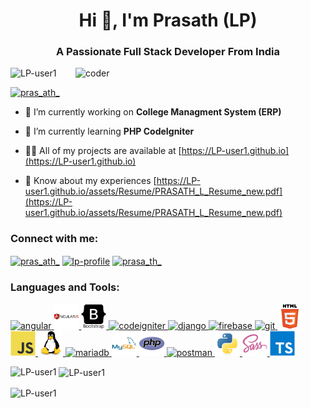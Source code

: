 <h1 align="center">Hi 👋, I'm Prasath (LP)</h1>
<h3 align="center">A Passionate Full Stack Developer From India</h3>
<img src='https://img.freepik.com/free-vector/cartoon-style-nerd-character-design_52683-81718.jpg?w=740&t=st=1695120579~exp=1695121179~hmac=b0360afc2abe57832a2b2bb17135df9ba9d94cffe20189df73d8c1fb6bcff119' align="right" alt="coder" width="400"/>

<p align="left"> <img src="https://komarev.com/ghpvc/?username=LP-user1&label=Profile%20views&color=0e75b6&style=flat" alt="LP-user1" /> </p>

<p align="left"> <a href="https://twitter.com/pras_ath_" target="blank"><img src="https://img.shields.io/twitter/follow/pras_ath_?logo=twitter&style=for-the-badge" alt="pras_ath_" /></a> </p>

- 🔭 I’m currently working on **College Managment System (ERP)**

- 🌱 I’m currently learning **PHP CodeIgniter**

- 👨‍💻 All of my projects are available at [https://LP-user1.github.io](https://LP-user1.github.io)

- 📄 Know about my experiences [https://LP-user1.github.io/assets/Resume/PRASATH_L_Resume_new.pdf](https://LP-user1.github.io/assets/Resume/PRASATH_L_Resume_new.pdf)

<h3 align="left">Connect with me:</h3>
<p align="left">
<a href="https://twitter.com/pras_ath_" target="blank"><img align="center" src="https://raw.githubusercontent.com/rahuldkjain/github-profile-readme-generator/master/src/images/icons/Social/twitter.svg" alt="pras_ath_" height="30" width="40" /></a>
<a href="https://linkedin.com/in/lp-profile" target="blank"><img align="center" src="https://raw.githubusercontent.com/rahuldkjain/github-profile-readme-generator/master/src/images/icons/Social/linked-in-alt.svg" alt="lp-profile" height="30" width="40" /></a>
<a href="https://instagram.com/prasa_th_" target="blank"><img align="center" src="https://raw.githubusercontent.com/rahuldkjain/github-profile-readme-generator/master/src/images/icons/Social/instagram.svg" alt="prasa_th_" height="30" width="40" /></a>
</p>

<h3 align="left">Languages and Tools:</h3>
<p align="left"> <a href="https://angular.io" target="_blank" rel="noreferrer"> <img src="https://angular.io/assets/images/logos/angular/angular.svg" alt="angular" width="40" height="40"/> </a> <a href="https://angular.io" target="_blank" rel="noreferrer"> <img src="https://raw.githubusercontent.com/devicons/devicon/master/icons/angularjs/angularjs-original-wordmark.svg" alt="angularjs" width="40" height="40"/> </a> <a href="https://getbootstrap.com" target="_blank" rel="noreferrer"> <img src="https://raw.githubusercontent.com/devicons/devicon/master/icons/bootstrap/bootstrap-plain-wordmark.svg" alt="bootstrap" width="40" height="40"/> </a> <a href="https://codeigniter.com" target="_blank" rel="noreferrer"> <img src="https://cdn.worldvectorlogo.com/logos/codeigniter.svg" alt="codeigniter" width="40" height="40"/> </a> <a href="https://www.djangoproject.com/" target="_blank" rel="noreferrer"> <img src="https://cdn.worldvectorlogo.com/logos/django.svg" alt="django" width="40" height="40"/> </a> <a href="https://firebase.google.com/" target="_blank" rel="noreferrer"> <img src="https://www.vectorlogo.zone/logos/firebase/firebase-icon.svg" alt="firebase" width="40" height="40"/> </a> <a href="https://git-scm.com/" target="_blank" rel="noreferrer"> <img src="https://www.vectorlogo.zone/logos/git-scm/git-scm-icon.svg" alt="git" width="40" height="40"/> </a> <a href="https://www.w3.org/html/" target="_blank" rel="noreferrer"> <img src="https://raw.githubusercontent.com/devicons/devicon/master/icons/html5/html5-original-wordmark.svg" alt="html5" width="40" height="40"/> </a> <a href="https://developer.mozilla.org/en-US/docs/Web/JavaScript" target="_blank" rel="noreferrer"> <img src="https://raw.githubusercontent.com/devicons/devicon/master/icons/javascript/javascript-original.svg" alt="javascript" width="40" height="40"/> </a> <a href="https://www.linux.org/" target="_blank" rel="noreferrer"> <img src="https://raw.githubusercontent.com/devicons/devicon/master/icons/linux/linux-original.svg" alt="linux" width="40" height="40"/> </a> <a href="https://mariadb.org/" target="_blank" rel="noreferrer"> <img src="https://www.vectorlogo.zone/logos/mariadb/mariadb-icon.svg" alt="mariadb" width="40" height="40"/> </a> <a href="https://www.mysql.com/" target="_blank" rel="noreferrer"> <img src="https://raw.githubusercontent.com/devicons/devicon/master/icons/mysql/mysql-original-wordmark.svg" alt="mysql" width="40" height="40"/> </a> <a href="https://www.php.net" target="_blank" rel="noreferrer"> <img src="https://raw.githubusercontent.com/devicons/devicon/master/icons/php/php-original.svg" alt="php" width="40" height="40"/> </a> <a href="https://postman.com" target="_blank" rel="noreferrer"> <img src="https://www.vectorlogo.zone/logos/getpostman/getpostman-icon.svg" alt="postman" width="40" height="40"/> </a> <a href="https://www.python.org" target="_blank" rel="noreferrer"> <img src="https://raw.githubusercontent.com/devicons/devicon/master/icons/python/python-original.svg" alt="python" width="40" height="40"/> </a> <a href="https://sass-lang.com" target="_blank" rel="noreferrer"> <img src="https://raw.githubusercontent.com/devicons/devicon/master/icons/sass/sass-original.svg" alt="sass" width="40" height="40"/> </a> <a href="https://www.typescriptlang.org/" target="_blank" rel="noreferrer"> <img src="https://raw.githubusercontent.com/devicons/devicon/master/icons/typescript/typescript-original.svg" alt="typescript" width="40" height="40"/> </a> </p>

<p><img align="left" src="https://github-readme-stats.vercel.app/api/top-langs?username=LP-user1&show_icons=true&locale=en&layout=compact" alt="LP-user1" /></p>

<p>&nbsp;<img align="center" src="https://github-readme-stats.vercel.app/api?username=LP-user1&show_icons=true&locale=en" alt="LP-user1" /></p>

<p><img align="center" src="https://github-readme-streak-stats.herokuapp.com/?user=LP-user1&" alt="LP-user1" /></p>
